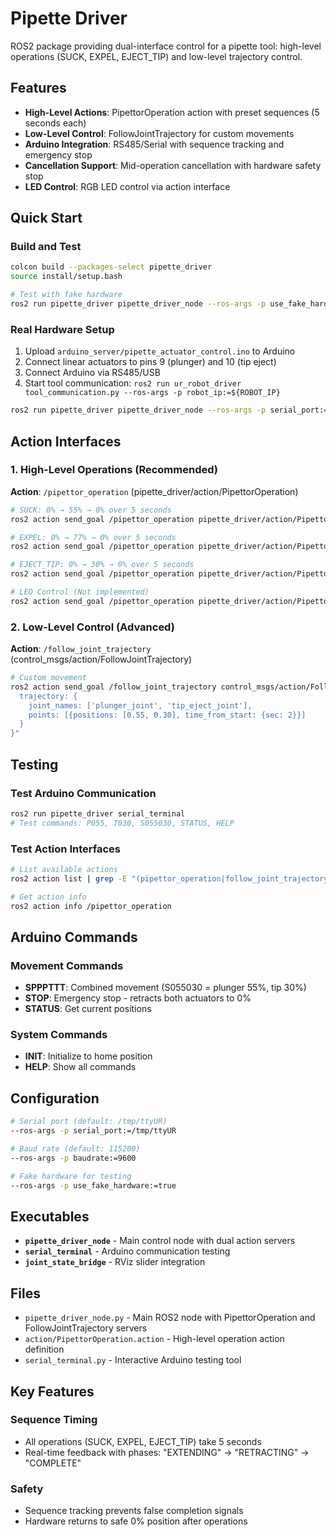 # Pipette Driver

ROS2 package providing dual-interface control for a pipette tool: high-level operations (SUCK, EXPEL, EJECT_TIP) and low-level trajectory control.

## Features

- **High-Level Actions**: PipettorOperation action with preset sequences (5 seconds each)
- **Low-Level Control**: FollowJointTrajectory for custom movements
- **Arduino Integration**: RS485/Serial with sequence tracking and emergency stop
- **Cancellation Support**: Mid-operation cancellation with hardware safety stop
- **LED Control**: RGB LED control via action interface

## Quick Start

### Build and Test
```bash
colcon build --packages-select pipette_driver
source install/setup.bash

# Test with fake hardware
ros2 run pipette_driver pipette_driver_node --ros-args -p use_fake_hardware:=true
```

### Real Hardware Setup
1. Upload `arduino_server/pipette_actuator_control.ino` to Arduino
2. Connect linear actuators to pins 9 (plunger) and 10 (tip eject)
3. Connect Arduino via RS485/USB
4. Start tool communication: `ros2 run ur_robot_driver tool_communication.py --ros-args -p robot_ip:=${ROBOT_IP}`

```bash
ros2 run pipette_driver pipette_driver_node --ros-args -p serial_port:=/tmp/ttyUR
```

## Action Interfaces

### 1. High-Level Operations (Recommended)
**Action**: `/pipettor_operation` (pipette_driver/action/PipettorOperation)

```bash
# SUCK: 0% → 55% → 0% over 5 seconds
ros2 action send_goal /pipettor_operation pipette_driver/action/PipettorOperation "{operation: 'SUCK'}"

# EXPEL: 0% → 77% → 0% over 5 seconds
ros2 action send_goal /pipettor_operation pipette_driver/action/PipettorOperation "{operation: 'EXPEL'}"

# EJECT_TIP: 0% → 30% → 0% over 5 seconds
ros2 action send_goal /pipettor_operation pipette_driver/action/PipettorOperation "{operation: 'EJECT_TIP'}"

# LED Control (Not implemented)
ros2 action send_goal /pipettor_operation pipette_driver/action/PipettorOperation "{operation: 'SET_LED', led_color: {r: 1.0, g: 0.0, b: 0.0}}"
```

### 2. Low-Level Control (Advanced)
**Action**: `/follow_joint_trajectory` (control_msgs/action/FollowJointTrajectory)

```bash
# Custom movement
ros2 action send_goal /follow_joint_trajectory control_msgs/action/FollowJointTrajectory "{
  trajectory: {
    joint_names: ['plunger_joint', 'tip_eject_joint'],
    points: [{positions: [0.55, 0.30], time_from_start: {sec: 2}}]
  }
}"
```

## Testing

### Test Arduino Communication
```bash
ros2 run pipette_driver serial_terminal
# Test commands: P055, T030, S055030, STATUS, HELP
```

### Test Action Interfaces
```bash
# List available actions
ros2 action list | grep -E "(pipettor_operation|follow_joint_trajectory)"

# Get action info
ros2 action info /pipettor_operation
```

## Arduino Commands

### Movement Commands
- **SPPPTTT**: Combined movement (S055030 = plunger 55%, tip 30%)
- **STOP**: Emergency stop - retracts both actuators to 0%
- **STATUS**: Get current positions

### System Commands
- **INIT**: Initialize to home position
- **HELP**: Show all commands

## Configuration

```bash
# Serial port (default: /tmp/ttyUR)
--ros-args -p serial_port:=/tmp/ttyUR

# Baud rate (default: 115200)
--ros-args -p baudrate:=9600

# Fake hardware for testing
--ros-args -p use_fake_hardware:=true
```

## Executables

- **`pipette_driver_node`** - Main control node with dual action servers
- **`serial_terminal`** - Arduino communication testing
- **`joint_state_bridge`** - RViz slider integration

## Files

- `pipette_driver_node.py` - Main ROS2 node with PipettorOperation and FollowJointTrajectory servers
- `action/PipettorOperation.action` - High-level operation action definition
- `serial_terminal.py` - Interactive Arduino testing tool

## Key Features

### Sequence Timing
- All operations (SUCK, EXPEL, EJECT_TIP) take 5 seconds
- Real-time feedback with phases: "EXTENDING" → "RETRACTING" → "COMPLETE"

### Safety
- Sequence tracking prevents false completion signals
- Hardware returns to safe 0% position after operations